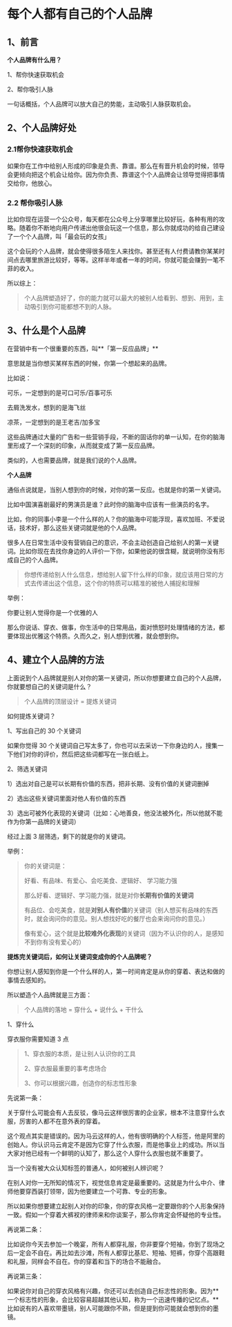 # 每个人都有自己的个人品牌

## 1、前言

**个人品牌有什么用？**

1、帮你快速获取机会

2、帮你吸引人脉

一句话概括，个人品牌可以放大自己的势能，主动吸引人脉获取机会。



## 2、个人品牌好处

### 2.1帮你快速获取机会

如果你在工作中给别人形成的印象是负责、靠谱。那么在有晋升机会的时候，领导会更倾向把这个机会让给你。因为你负责、靠谱这个个人品牌会让领导觉得把事情交给你，他放心。

### 2.2 帮你吸引人脉

比如你现在运营一个公众号，每天都在公众号上分享哪里比较好玩，各种有用的攻略。随着你不断地向用户传递出他很会玩这一个信息，那么你就成功的给自己建设了一个个人品牌，叫「最会玩的女孩」

这个会玩的个人品牌，就会使得很多陌生人来找你。甚至还有人付费请教你某某时间点去哪里旅游比较好，等等。这样半年或者一年的时间，你就可能会赚到一笔不菲的收入。

所以综上：

> 个人品牌塑造好了，你的能力就可以最大的被别人给看到、想到、用到，主动吸引到你可能都想不到的人脉。



## 3、什么是个人品牌

在营销中有一个很重要的东西，叫**「第一反应品牌」**

意思就是当你想买某样东西的时候，你第一个想起来的品牌。

比如说：

可乐，一定想到的是可口可乐/百事可乐

去屑洗发水，想到的是海飞丝

凉茶，一定想到的是王老吉/加多宝

这些品牌通过大量的广告和一些营销手段，不断的固话你的单一认知，在你的脑海里形成了一个深刻的印象，从而就变成了第一反应品牌。

类似的，人也需要品牌，就是我们说的个人品牌。



**个人品牌**

通俗点说就是，当别人想到你的时候，对你的第一反应。也就是你的第一关键词。

比如中国演喜剧最好的男演员是谁？此时你的脑海中应该有一些演员的名字。

比如，你的同事小李是一个什么样的人？你的脑海中可能浮现，喜欢加班、不爱说话，技术好，那么这些关键词就是他的个人品牌。

很多人在日常生活中没有营销自己的意识，不会主动创造自己给别人的第一关键词。比如你现在去找你身边的人评价一下你，如果他说的很含糊，就说明你没有形成自己的个人品牌。

> 你想传递给别人什么信息，想给别人留下什么样的印象，就应该用日常的方式去传递出这个信息，这个你的特质可以精准的被他人捕捉和理解

举例：

你要让别人觉得你是一个优雅的人

那么你说话、穿衣、做事，你生活中的日常用品，面对愤怒时处理情绪的方法，都要体现出优雅这个特质。久而久之，别人想到优雅，就会想到你。



## 4、建立个人品牌的方法

上面说到个人品牌就是别人对你的第一关键词，所以你想要建立自己的个人品牌，你就要想自己的关键词是什么？

> 个人品牌的顶层设计 = 提炼关键词

如何提炼关键词？

1、写出自己的 30 个关键词

如果你觉得 30 个关键词自己写太多了，你也可以去采访一下你身边的人，搜集一下他们对你的评价，然后把这些词都写在一张白纸上。

2、筛选关键词

1）选出对自己是可以长期有价值的东西，把非长期、没有价值的关键词删掉

2）选出这些关键词里面对他人有价值的东西

3）选出可被外化表现的关键词（比如：心地善良，他没法被外化，所以他就不能作为你第一品牌的关键词）

经过上面 3 层筛选，剩下的就是你的关键词。

举例：

> 你的关键词是：
>
> 好看、有品味、有爱心、会吃美食、逻辑好、 学习能力强
>
> 那么好看、逻辑好、学习能力强，就是对你**长期有价值的关键词**
>
> 有品位、会吃美食，就是**对别人有价值**的关键词（别人想买有品味的东西时，就会询问你的意见。别人想找好吃的餐厅也会来询问你的意见。）
>
> 像有爱心，这个就是**比较难外化表现**的关键词（因为不认识你的人，是感知不到你有没有爱心的）



**提炼完关键词后，如何让关键词变成你的个人品牌呢？**

你想让别人感知到你是一个什么样的人，第一时间肯定是从你的穿着、表达和做的事情去感知的。

所以塑造个人品牌就是三方面：

> 个人品牌的落地 = 穿什么 + 说什么 + 干什么

1、穿什么

穿衣服你需要知道 3 点

> 1、穿衣服的本质，是让别人认识你的工具
>
> 2、穿衣服最重要的事考虑场合
>
> 3、你可以根据兴趣，创造你的标志性形象

先说第一条：

关于穿什么可能会有人去反驳，像马云这样很厉害的企业家，根本不注意穿什么衣服，厉害的人都不在意外表的穿着。

这个观点其实是错误的。因为马云这样的人，他有很明确的个人标签，他是阿里的创始人。你认识马云肯定不是因为它穿了什么衣服，而是他事业上的成功。所以当大家对他已经有一个鲜明的认知了，那么这个人穿什么衣服也就不重要了。

当一个没有被大众认知标签的普通人，如何被别人辨识呢？

在别人对你一无所知的情况下，视觉信息肯定是最重要的。这就是为什么中介、律师他要穿西装打领带，因为他要建立一个可靠、专业的形象。

所以如果你想要建立起别人对你的印象，你的穿衣风格一定要跟你的个人形象保持一致。假如一个穿着大裤衩的律师来和你谈案子，那么你肯定会怀疑他的专业性。

 

再说第二条：

比如说你今天去参加一个晚宴，所有人都穿礼服，你非要穿个短袖，你到了现场之后一定会不自在。再比如去沙滩，所有人都穿比基尼、短袖、短裤，你穿个高跟鞋和礼服，同样会不自在。你的穿着和当下的场合不能融合。



再说第三条：

如果说你对自己的穿衣风格有兴趣，你还可以去创造自己标志性的形象。因为**一个标志性的形象，会比较容易超越其他认知，称为一个迅速传播的记忆点。**比如说有的人喜欢带墨镜，别人可能跟你不熟，但是提到你可能就会想到你的墨镜。
